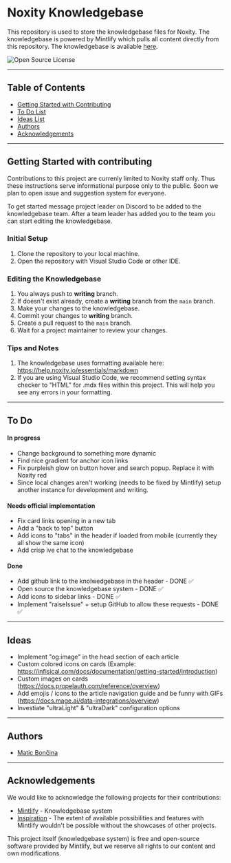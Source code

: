 # Noxity Knowledgebase

This repository is used to store the knowledgebase files for Noxity. The knowledgebase is powered by Mintlify which pulls all content directly from this repository. The knowledgebase is available [here](https://help.noxity.io).

![Open Source License](https://img.shields.io/badge/License-Open%20Source-green.svg)

---

## Table of Contents
- [Getting Started with Contributing](#getting-started-with-contributing)
- [To Do List](#to-do)
- [Ideas List](#ideas)
- [Authors](#authors)
- [Acknowledgements](#acknowledgements)

---

## Getting Started with contributing

Contributions to this project are currenly limited to Noxity staff only. Thus these instructions serve informational purpose only to the public. Soon we plan to open issue and suggestion system for everyone.

To get started message project leader on Discord to be added to the knowledgebase team. After a team leader has added you to the team you can start editing the knowledgebase.

### Initial Setup

1. Clone the repository to your local machine.
2. Open the repository with Visual Studio Code or other IDE.

### Editing the Knowledgebase

1. You always push to **writing** branch.
2. If doesn't exist already, create a **writing** branch from the `main` branch.
3. Make your changes to the knowledgebase.
4. Commit your changes to **writing** branch.
5. Create a pull request to the `main` branch.
6. Wait for a project maintainer to review your changes.

### Tips and Notes

1. The knowledgebase uses formatting available here: https://help.noxity.io/essentials/markdown
2. If you are using Visual Studio Code, we recommend setting syntax checker to "HTML" for .mdx files within this project. This will help you see any errors in your formatting.

---
## To Do
#### In progress
- Change background to something more dynamic
- Find nice gradient for anchor icon links
- Fix purpleish glow on button hover and search popup. Replace it with Noxity red
- Since local changes aren't working (needs to be fixed by Mintlify) setup another instance for development and writing.
#### Needs official implementation
- Fix card links opening in a new tab
- Add a "back to top" button
- Add icons to "tabs" in the header if loaded from mobile (currently they all show the same icon)
- Add crisp ive chat to the knowledgebase
#### Done
- Add github link to the knolwedgebase in the header - DONE ✅
- Open source the knowledgebase system - DONE ✅
- Add icons to sidebar links - DONE ✅
- Implement "raiseIssue" + setup GitHub to allow these requests - DONE ✅

---
## Ideas
- Implement "og:image" in the head section of each article
- Custom colored icons on cards (Example: https://infisical.com/docs/documentation/getting-started/introduction)
- Custom images on cards (https://docs.propelauth.com/reference/overview)
- Add emojis / icons to the article navigation guide and be funny with GIFs (https://docs.mage.ai/data-integrations/overview)
- Investiate  "ultraLight" & "ultraDark" configuration options

---

## Authors

- [Matic Bončina](https://github.com/maticboncina)

---
## Acknowledgements

We would like to acknowledge the following projects for their contributions:

- [Mintlify](https://github.com/mintlify/starter) - Knowledgebase system
- [Inspiration](https://mintlify.com/showcase) - The extent of available possibilities and features with Mintlify wouldn't be possible without the showcases of other projects.

This project itself (knowledgebase system) is free and open-source software provided by Mintlify, but we reserve all rights to our content and own modifications.